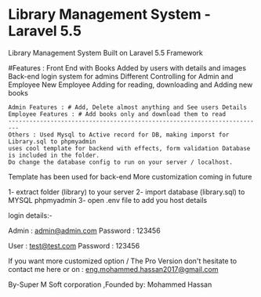 # Library Management System - Laravel 5.5
Library Management System Built on Laravel 5.5 Framework

#Features : 
Front End with Books Added by users with details and images
Back-end login system for admins
Different Controlling for Admin and Employee
New Employee Adding for reading, downloading and Adding new books

	Admin Features : # Add, Delete almost anything and See users Details
	Employee Features : # Add books only and download them to read
	-------------------------------------------------------------------------
	Others : Used Mysql to Active record for DB, making imporst for Library.sql to phpmyadmin 
	uses cool template for backend with effects, form validation Database is included in the folder.
	Do change the database config to run on your server / localhost.

Template has been used for back-end
More customization coming in future

1- extract folder (library) to your server 
2- import database (library.sql) to MYSQL phpmyadmin
3- open .env file to add you host details

login details:-

Admin : admin@admin.com
Password : 123456

User : test@test.com
Password : 123456



If you want more customized option /
The Pro Version don't hesitate to contact me here or on : eng.mohammed.hassan2017@gmail.com


By-Super M Soft corporation ,Founded by: Mohammed Hassan
